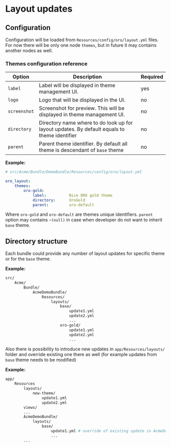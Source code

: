 # Layout updates

## Configuration

Configuration will be loaded from `Resources/config/oro/layout.yml`  files. For now there will be only one node `themes`, but in future it may contains another nodes as well.

### Themes configuration reference

| Option | Description | Required |
|------- |-------------|----------|
| `label` | Label will be displayed in theme management UI. | yes |
| `logo` | Logo that will be displayed in the UI. | no |
| `screenshot` | Screenshot for preview. This will be displayed in theme management UI. | no |
| `directory` | Directory name where to do look up for layout updates. By default equals to theme identifier | no |
| `parent` | Parent theme identifier. By default all theme is descendant of `base` theme | no |

**Example:**

```yml
# src/Acme/Bundle/DemoBundle/Resources/config/oro/layout.yml

oro_layout:
    themes:
        oro-gold:
            label:          Nice ORO gold theme
            directory:      OroGold
            parent:         oro-default
```
Where `oro-gold` and `oro-default` are themes unique identifiers. `parent` option may contains `~(null)` in case when developer do not want to inherit `base` theme.

## Directory structure

Each bundle could provide any number of layout updates for specific theme or for the `base` theme.
 
**Example:**

```bash
src/
    Acme/
        Bundle/
            AcmeDemoBundle/
                Resources/
                    layouts/
                        base/
                            update1.yml
                            update2.yml
                            ...
                        oro-gold/
                            update1.yml
                            update2.yml
                            ...
```
Also there is possibility to introduce new updates in `app/Resources/layouts/` folder and override existing one there as well (for example updates from `base` theme needs to be modified)

**Example:**

```bash
app/
    Resources
        layouts/
            new-theme/
                update1.yml
                update2.yml
        views/
        ...
        AcmeDemoBundle/
            layouts/
                base/
                    update1.yml # override of existing update in AcmeDemoBundle
                    ...
        ...
```

